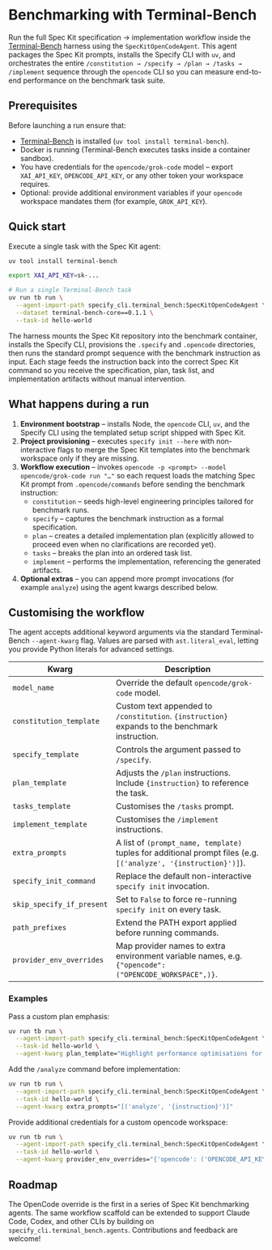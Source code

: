 # Benchmarking with Terminal-Bench

Run the full Spec Kit specification → implementation workflow inside the
[Terminal-Bench](https://www.tbench.ai/docs) harness using the `SpecKitOpenCodeAgent`. This
agent packages the Spec Kit prompts, installs the Specify CLI with `uv`, and orchestrates the
entire `/constitution → /specify → /plan → /tasks → /implement` sequence through the
`opencode` CLI so you can measure end-to-end performance on the benchmark task suite.

## Prerequisites

Before launching a run ensure that:

- [Terminal-Bench](https://www.tbench.ai/docs/installation) is installed (`uv tool install terminal-bench`).
- Docker is running (Terminal-Bench executes tasks inside a container sandbox).
- You have credentials for the `opencode/grok-code` model – export `XAI_API_KEY`,
  `OPENCODE_API_KEY`, or any other token your workspace requires.
- Optional: provide additional environment variables if your `opencode` workspace mandates
  them (for example, `GROK_API_KEY`).

## Quick start

Execute a single task with the Spec Kit agent:

```bash
uv tool install terminal-bench

export XAI_API_KEY=sk-...

# Run a single Terminal-Bench task
uv run tb run \
  --agent-import-path specify_cli.terminal_bench:SpecKitOpenCodeAgent \
  --dataset terminal-bench-core==0.1.1 \
  --task-id hello-world
```

The harness mounts the Spec Kit repository into the benchmark container, installs the
Specify CLI, provisions the `.specify` and `.opencode` directories, then runs the standard
prompt sequence with the benchmark instruction as input. Each stage feeds the instruction back
into the correct Spec Kit command so you receive the specification, plan, task list, and
implementation artifacts without manual intervention.

## What happens during a run

1. **Environment bootstrap** – installs Node, the `opencode` CLI, `uv`, and the Specify CLI
   using the templated setup script shipped with Spec Kit.
2. **Project provisioning** – executes `specify init --here` with non-interactive flags to
   merge the Spec Kit templates into the benchmark workspace only if they are missing.
3. **Workflow execution** – invokes `opencode -p <prompt> --model opencode/grok-code run "…"`
   so each request loads the matching Spec Kit prompt from `.opencode/commands` before
   sending the benchmark instruction:
   - `constitution` – seeds high-level engineering principles tailored for benchmark runs.
   - `specify` – captures the benchmark instruction as a formal specification.
   - `plan` – creates a detailed implementation plan (explicitly allowed to proceed even
     when no clarifications are recorded yet).
   - `tasks` – breaks the plan into an ordered task list.
   - `implement` – performs the implementation, referencing the generated artifacts.
4. **Optional extras** – you can append more prompt invocations (for example `analyze`) using
   the agent kwargs described below.

## Customising the workflow

The agent accepts additional keyword arguments via the standard Terminal-Bench
`--agent-kwarg` flag. Values are parsed with `ast.literal_eval`, letting you provide Python
literals for advanced settings.

| Kwarg | Description |
|-------|-------------|
| `model_name` | Override the default `opencode/grok-code` model. |
| `constitution_template` | Custom text appended to `/constitution`. `{instruction}` expands to the benchmark instruction. |
| `specify_template` | Controls the argument passed to `/specify`. |
| `plan_template` | Adjusts the `/plan` instructions. Include `{instruction}` to reference the task. |
| `tasks_template` | Customises the `/tasks` prompt. |
| `implement_template` | Customises the `/implement` instructions. |
| `extra_prompts` | A list of `(prompt_name, template)` tuples for additional prompt files (e.g. `[('analyze', '{instruction}')]`). |
| `specify_init_command` | Replace the default non-interactive `specify init` invocation. |
| `skip_specify_if_present` | Set to `False` to force re-running `specify init` on every task. |
| `path_prefixes` | Extend the PATH export applied before running commands. |
| `provider_env_overrides` | Map provider names to extra environment variable names, e.g. `{"opencode": ("OPENCODE_WORKSPACE",)}`. |

### Examples

Pass a custom plan emphasis:

```bash
uv run tb run \
  --agent-import-path specify_cli.terminal_bench:SpecKitOpenCodeAgent \
  --task-id hello-world \
  --agent-kwarg plan_template="Highlight performance optimisations for {instruction}"
```

Add the `/analyze` command before implementation:

```bash
uv run tb run \
  --agent-import-path specify_cli.terminal_bench:SpecKitOpenCodeAgent \
  --task-id hello-world \
  --agent-kwarg extra_prompts="[('analyze', '{instruction}')]"
```

Provide additional credentials for a custom opencode workspace:

```bash
uv run tb run \
  --agent-import-path specify_cli.terminal_bench:SpecKitOpenCodeAgent \
  --task-id hello-world \
  --agent-kwarg provider_env_overrides="{'opencode': ('OPENCODE_API_KEY', 'MY_WORKSPACE_TOKEN')}"
```

## Roadmap

The OpenCode override is the first in a series of Spec Kit benchmarking agents. The same
workflow scaffold can be extended to support Claude Code, Codex, and other CLIs by building on
`specify_cli.terminal_bench.agents`. Contributions and feedback are welcome!
